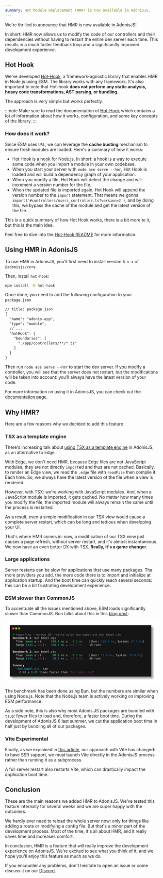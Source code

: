 ```yaml
---
summary: Hot Module Replacement (HMR) is now available in AdonisJS.
---
```


We're thrilled to announce that HMR is now available in AdonisJS!

In short: HMR now allows us to modify the code of our controllers and their dependencies without having to restart the entire dev server each time. This results in a much faster feedback loop and a significantly improved development experience.

## Hot Hook

We've developed [Hot-Hook](https://github.com/Julien-R44/hot-hook), a framework-agnostic library that enables HMR in Node.js using ESM. The library works with any framework. It's also important to note that Hot-hook **does not perform any static analysis, heavy code transformations, AST parsing, or bundling**.

The approach is very simple but works perfectly. 

:::note
Make sure to read the documentation of [Hot-Hook](https://github.com/Julien-R44/hot-hook) which contains a lot of information about how it works, configuration, and some key concepts of the library.
:::

### How does it work?

Since ESM uses `URL`, we can leverage the **cache busting** mechanism to ensure fresh modules are loaded. Here's a summary of how it works: 

- Hot Hook is a [hook](https://nodejs.org/api/module.html#customization-hooks) for Node.js. In short: a hook is a way to execute some code when you import a module in your own codebase.
- When you start your server with `node ace serve --hmr`, Hot Hook is loaded and will build a dependency graph of your application.
- When you modify a file, Hot Hook will detect the change and will increment a version number for the file.
- When the updated file is imported again, Hot Hook will append the version number to the `import` statement. That means we gonna `import('#controllers/users_controller.ts?version=2')`, and by doing this, we bypass the cache of the module and get the latest version of the file.

This is a quick summary of how Hot Hook works, there is a bit more to it, but this is the main idea.

Feel free to dive into the [Hot-Hook README](https://github.com/Julien-R44/hot-hook) for more information.

## Using HMR in AdonisJS

To use HMR in AdonisJS, you'll first need to install version `6.x.x` of `@adonisjs/core`.

Then, install `hot-hook`:

```bash
npm install -D hot-hook
```

Once done, you need to add the following configuration to your `package.json`

```jsonc
// title: package.json
{
  "name": "adonis-app",
  "type": "module",
  // ...
  "hotHook": {
    "boundaries": [
      "./app/controllers/**/*.ts"
    ]
  }
}
```

Then run `node ace serve --hmr` to start the dev server. If you modify a controller, you will see that the server does not restart, but the modifications will be taken into account: you'll always have the latest version of your code.

For more information on using it in AdonisJS, you can check out the [documentation page](https://docs.adonisjs.com/hot-module-reloading).

## Why HMR?

Here are a few reasons why we decided to add this feature.

### TSX as a template engine

There's increasing talk about [using TSX as a template engine](https://adonisjs.com/blog/use-tsx-for-your-template-engine) in AdonisJS, as an alternative to Edge.

With Edge, we don't need HMR, because Edge files are not JavaScript modules, they are not directly `import`ed and thus are not cached. Basically, to render an Edge view, we read the `.edge` file with `readFile` then compile it. Each time. So, we always have the latest version of the file when a view is rendered.

However, with TSX: we're working with JavaScript modules. And, when a JavaScript module is imported, it gets cached. No matter how many times you modify the file, the imported module will always remain the same until the process is restarted.

As a result, even a simple modification in our TSX view would cause a complete server restart, which can be long and tedious when developing your UI.

That's where HMR comes in: now, a modification of our TSX view just causes a page refresh, without server restart, and it's almost instantaneous. We now have an even better DX with TSX. **Really, it's a game changer.**

### Large applications

Server restarts can be slow for applications that use many packages. The more providers you add, the more code there is to import and initialize at application startup. And the boot time can quickly reach several seconds: this can be a bit frustrating development experience.

### ESM slower than CommonJS

To accentuate all the issues mentioned above, ESM loads significantly slower than CommonJS. Bun talks about this in this [blog post](https://bun.sh/blog/commonjs-is-not-going-away#the-case-for-commonjs):

![esm-vs-cjs](./cjs-vs-esm.png)

The benchmark has been done using Bun, but the numbers are similar when using Node.js. Note that the Node.js team is actively working on improving ESM performance.

As a side note, this is also why most Adonis.JS packages are bundled with `tsup`: fewer files to load and, therefore, a faster boot time. During the development of AdonisJS 6 last summer, we cut the application boot time in half just by bundling all of our packages.

### Vite Experimental

Finally, as we explained in [this article](https://adonisjs.com/blog/future-plans-for-adonisjs-6#current-implementation), our approach with Vite has changed: to have SSR support, we must launch Vite directly in the AdonisJS process rather than running it as a subprocess. 

A full server restart also restarts Vite, which can drastically impact the application boot time.

## Conclusion

These are the main reasons we added HMR to AdonisJS. We've tested this feature internally for several weeks and we are super happy with the outcomes.

We hardly ever need to reload the whole server now: only for things like adding a route or modifying a config file. But that's a minor part of the development process. Most of the time, it's all about HMR, and it really saves time and increases comfort.

In conclusion, HMR is a feature that will really improve the development experience on AdonisJS. We're excited to see what you think of it, and we hope you'll enjoy this feature as much as we do.

If you encounter any problems, don't hesitate to open an issue or come discuss it on our [Discord](https://discord.gg/vDcEjq6).

